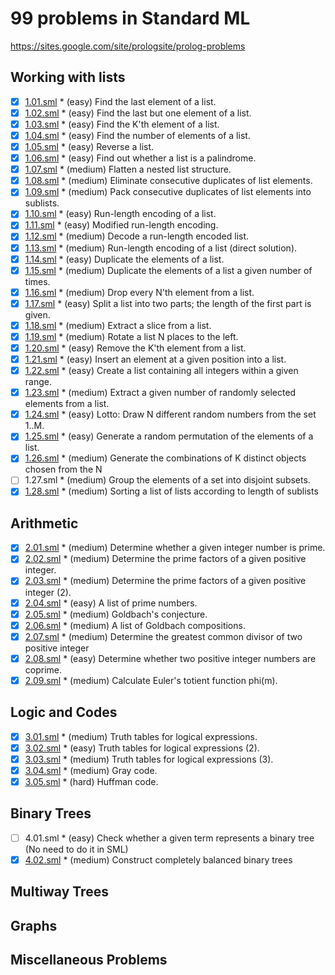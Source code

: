 # 99 problems in Standard ML

https://sites.google.com/site/prologsite/prolog-problems

## Working with lists
- [x] [1.01.sml](https://github.com/snahor/99/blob/master/sml/1.01.sml) * (easy) Find the last element of a list.
- [x] [1.02.sml](https://github.com/snahor/99/blob/master/sml/1.02.sml) * (easy) Find the last but one element of a list.
- [x] [1.03.sml](https://github.com/snahor/99/blob/master/sml/1.03.sml) * (easy) Find the K'th element of a list.
- [x] [1.04.sml](https://github.com/snahor/99/blob/master/sml/1.04.sml) * (easy) Find the number of elements of a list.
- [x] [1.05.sml](https://github.com/snahor/99/blob/master/sml/1.05.sml) * (easy) Reverse a list.
- [x] [1.06.sml](https://github.com/snahor/99/blob/master/sml/1.06.sml) * (easy) Find out whether a list is a palindrome.
- [x] [1.07.sml](https://github.com/snahor/99/blob/master/sml/1.07.sml) * (medium) Flatten a nested list structure.
- [x] [1.08.sml](https://github.com/snahor/99/blob/master/sml/1.08.sml) * (medium) Eliminate consecutive duplicates of list elements.
- [x] [1.09.sml](https://github.com/snahor/99/blob/master/sml/1.09.sml) * (medium) Pack consecutive duplicates of list elements into sublists.
- [x] [1.10.sml](https://github.com/snahor/99/blob/master/sml/1.10.sml) * (easy) Run-length encoding of a list.
- [x] [1.11.sml](https://github.com/snahor/99/blob/master/sml/1.11.sml) * (easy) Modified run-length encoding.
- [x] [1.12.sml](https://github.com/snahor/99/blob/master/sml/1.12.sml) * (medium) Decode a run-length encoded list.
- [x] [1.13.sml](https://github.com/snahor/99/blob/master/sml/1.13.sml) * (medium) Run-length encoding of a list (direct solution).
- [x] [1.14.sml](https://github.com/snahor/99/blob/master/sml/1.14.sml) * (easy) Duplicate the elements of a list.
- [x] [1.15.sml](https://github.com/snahor/99/blob/master/sml/1.15.sml) * (medium) Duplicate the elements of a list a given number of times.
- [x] [1.16.sml](https://github.com/snahor/99/blob/master/sml/1.16.sml) * (medium) Drop every N'th element from a list.
- [x] [1.17.sml](https://github.com/snahor/99/blob/master/sml/1.17.sml) * (easy) Split a list into two parts; the length of the first part is given.
- [x] [1.18.sml](https://github.com/snahor/99/blob/master/sml/1.18.sml) * (medium) Extract a slice from a list.
- [x] [1.19.sml](https://github.com/snahor/99/blob/master/sml/1.19.sml) * (medium) Rotate a list N places to the left.
- [x] [1.20.sml](https://github.com/snahor/99/blob/master/sml/1.20.sml) * (easy) Remove the K'th element from a list.
- [x] [1.21.sml](https://github.com/snahor/99/blob/master/sml/1.21.sml) * (easy) Insert an element at a given position into a list.
- [x] [1.22.sml](https://github.com/snahor/99/blob/master/sml/1.22.sml) * (easy) Create a list containing all integers within a given range.
- [x] [1.23.sml](https://github.com/snahor/99/blob/master/sml/1.23.sml) * (medium) Extract a given number of randomly selected elements from a list.
- [x] [1.24.sml](https://github.com/snahor/99/blob/master/sml/1.24.sml) * (easy) Lotto: Draw N different random numbers from the set 1..M.
- [x] [1.25.sml](https://github.com/snahor/99/blob/master/sml/1.25.sml) * (easy) Generate a random permutation of the elements of a list.
- [x] [1.26.sml](https://github.com/snahor/99/blob/master/sml/1.26.sml) * (medium) Generate the combinations of K distinct objects chosen from the N
- [ ] 1.27.sml * (medium) Group the elements of a set into disjoint subsets.
- [x] [1.28.sml](https://github.com/snahor/99/blob/master/sml/1.28.sml) * (medium) Sorting a list of lists according to length of sublists

## Arithmetic
- [x] [2.01.sml](https://github.com/snahor/99/blob/master/sml/2.01.sml) * (medium) Determine whether a given integer number is prime.
- [x] [2.02.sml](https://github.com/snahor/99/blob/master/sml/2.02.sml) * (medium) Determine the prime factors of a given positive integer.
- [x] [2.03.sml](https://github.com/snahor/99/blob/master/sml/2.03.sml) * (medium) Determine the prime factors of a given positive integer (2).
- [x] [2.04.sml](https://github.com/snahor/99/blob/master/sml/2.04.sml) * (easy) A list of prime numbers.
- [x] [2.05.sml](https://github.com/snahor/99/blob/master/sml/2.05.sml) * (medium) Goldbach's conjecture.
- [x] [2.06.sml](https://github.com/snahor/99/blob/master/sml/2.06.sml) * (medium) A list of Goldbach compositions.
- [x] [2.07.sml](https://github.com/snahor/99/blob/master/sml/2.07.sml) * (medium) Determine the greatest common divisor of two positive integer
- [x] [2.08.sml](https://github.com/snahor/99/blob/master/sml/2.08.sml) * (easy) Determine whether two positive integer numbers are coprime.
- [x] [2.09.sml](https://github.com/snahor/99/blob/master/sml/2.09.sml) * (medium) Calculate Euler's totient function phi(m).

## Logic and Codes
- [x] [3.01.sml](https://github.com/snahor/99/blob/master/sml/3.01.sml) * (medium) Truth tables for logical expressions.
- [x] [3.02.sml](https://github.com/snahor/99/blob/master/sml/3.02.sml) * (easy) Truth tables for logical expressions (2).
- [x] [3.03.sml](https://github.com/snahor/99/blob/master/sml/3.03.sml) * (medium) Truth tables for logical expressions (3).
- [x] [3.04.sml](https://github.com/snahor/99/blob/master/sml/3.04.sml) * (medium) Gray code.
- [x] [3.05.sml](https://github.com/snahor/99/blob/master/sml/3.05.sml) * (hard) Huffman code.

## Binary Trees
- [ ] 4.01.sml * (easy) Check whether a given term represents a binary tree (No need to do it in SML)
- [x] [4.02.sml](https://github.com/snahor/99/blob/master/sml/4.02.sml) * (medium) Construct completely balanced binary trees

## Multiway Trees

## Graphs

## Miscellaneous Problems
